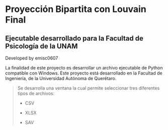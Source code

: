 # Proyección Bipartita con Louvain Final

## Ejecutable desarrollado para la Facultad de Psicología de la UNAM

Developed by emisc0607

La finalidad de este proyecto es desarrollar un archivo ejecutable de Python compatible con Windows.
Este proyecto está desarrollado en la Facultad de Ingeniería, de la Universidad Autónoma de Querétaro.

> Se desarrolla una ventana la cual permite seleccionar tres diferentes tipos de archivos:
> 
> - CSV
> 
> - XLSX
> 
> - SAV

